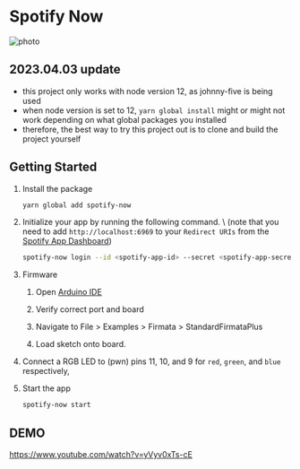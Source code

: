 # Spotify Now

![photo](https://user-images.githubusercontent.com/57709309/229525582-7e6ca388-c7d6-4a48-af74-42c3a02eea42.jpg)

## 2023.04.03 update
- this project only works with node version 12, as johnny-five is being used
- when node version is set to 12, `yarn global install` might or might not work depending on what global packages you installed
- therefore, the best way to try this project out is to clone and build the project yourself

## Getting Started

1. Install the package

   ```bash
   yarn global add spotify-now
   ```

2. Initialize your app by running the following command. \\
   (note that you need to add `http://localhost:6969` to your `Redirect URIs` from the [Spotify App Dashboard](https://developer.spotify.com/dashboard/applications))

   ```bash
   spotify-now login --id <spotify-app-id> --secret <spotify-app-secret>
   ```

3. Firmware

   1. Open [Arduino IDE](https://www.arduino.cc/en/software)

   1. Verify correct port and board

   1. Navigate to File > Examples > Firmata > StandardFirmataPlus

   1. Load sketch onto board.

4. Connect a RGB LED to (pwn) pins 11, 10, and 9 for `red`, `green`, and `blue` respectively,

5. Start the app

   ```bash
   spotify-now start
   ```

## DEMO

<https://www.youtube.com/watch?v=yVyv0xTs-cE>
